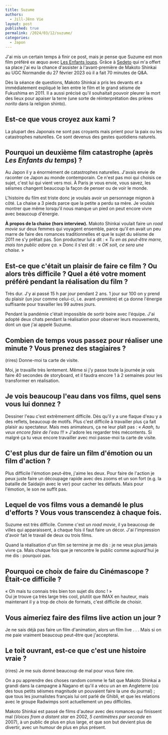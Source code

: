```yaml
---
title: Suzume
authors:
  - Jill-Jênn Vie
layout: post
published: true
permalink: /2024/03/12/suzume/
categories:
  - Japon
---
```


J'ai mis un certain temps à finir ce post, mais je pense que Suzume est mon film préféré ex æquo avec [Les Enfants loups](/2013/02/01/les-enfants-loups-ame-et-yuki/). Grâce à [Sedeto](https://sedeto.carrd.co/) qui m'a offert sa place j'ai eu la chance d'assister à l'avant-première de Makoto Shinkai au UGC Normandie du 27 février 2023 où il a fait 70 minutes de Q&A.

Dès la séance de questions, Makoto Shinkai a pris les devants et a immédiatement expliqué le lien entre le film et le grand séisme de Fukushima en 2011. Il a aussi précisé qu'il souhaitait pouvoir pleurer la mort des lieux pour apaiser la terre (une sorte de réinterprétation des prières *norito* dans la religion shinto).

## Est-ce que vous croyez aux kami ?

La plupart des Japonais ne sont pas croyants mais prient pour la paix ou les catastrophes naturelles. Ce sont devenus des gestes quotidiens naturels.

## Pourquoi un deuxième film catastrophe (après *Les Enfants du temps*) ?

Au Japon il y a énormément de catastrophes naturelles. J'avais envie de raconter ce Japon au monde contemporain. Ce n'est pas moi qui choisis ce sujet, c'est lui qui vient vers moi. À Paris je vous envie, vous savez, les séismes changent beaucoup la façon de penser ou de voir le monde.

L'histoire du film est triste donc je voulais avoir un personnage mignon à côté. La chaise a 3 pieds parce que la petite a perdu sa mère. Je voulais montrer que même lorsqu'il nous manque un pied on peut encore vivre avec beaucoup d'énergie.

**À propos de la chaise (hors interview).** Makoto Shinkai voulait faire un *road movie* sur deux femmes qui voyagent ensemble, parce qu'il en avait un peu marre de faire des romances traditionnelles et que le sujet du séisme de 2011 ne s'y prêtait pas. Son producteur lui a dit : « *Tu en as peut-être marre, mais ton public adore ça.* » Donc il s'est dit : « *OK soit, ce sera une chaise.* »

## Est-ce que c'était un plaisir de faire ce film ? Ou alors très difficile ? Quel a été votre moment préféré pendant la réalisation du film ?

Très dur. J'y ai passé 15 h par jour pendant 2 ans. 1 jour sur 100 on y prend du plaisir (un jour comme celui-ci, i.e. avant-première) et ça donne l'énergie suffisante pour travailler les 99 autres jours.

Pendant la pandémie c'était impossible de sortir boire avec l'équipe. J'ai adopté deux chats pendant la réalisation pour observer leurs mouvements, dont un que j'ai appelé Suzume.

## Combien de temps vous passez pour réaliser une minute ? Vous prenez des stagiaires ?

(rires) Donne-moi ta carte de visite.

Moi, je travaille très lentement. Même si j'y passe toute la journée je vais faire 40 secondes de storyboard, et il faudra encore 1 à 2 semaines pour les transformer en réalisation.

## Je vois beaucoup l'eau dans vos films, quel sens vous lui donnez ?

Dessiner l'eau c'est extrêmement difficile. Dès qu'il y a une flaque d'eau y a des reflets, beaucoup de motifs. Plus c'est difficile à travailler plus ça fait plaisir au spectateur. Mais mes animateurs, ça ne leur plaît pas : « *Aaah, tu veux encore faire de l'eau !!!* » J'adore les regarder très mécontents. Si malgré ça tu veux encore travailler avec moi passe-moi ta carte de visite.

## C'est plus dur de faire un film d'émotion ou un film d'action ?

Plus difficile l'émotion peut-être, j'aime les deux. Pour faire de l'action je peux juste faire un découpage rapide avec des zooms et un son fort (e.g. la bataille de Saidaijin avec le ver) pour cacher les défauts. Mais pour l'émotion, le son ne suffit pas.

## Lequel de vos films vous a demandé le plus d'efforts ? Vous vous transcendez à chaque fois.

Suzume est très difficile. Comme c'est un *road movie*, il ya  beaucoup de villes qui apparaissent, à chaque fois il faut faire un décor. J'ai l'impression d'avoir fait le travail de deux ou trois films.

Quand la réalisation d'un film se termine je me dis : je ne veux plus jamais vivre ça. Mais chaque fois que je rencontre le public comme aujourd'hui je me dis : pourquoi pas.

## Pourquoi ce choix de faire du Cinémascope ? Était-ce difficile ?

« Oh mais tu connais très bien ton sujet dis donc ! »  
Oui je trouve ça très large très cool, plutôt que IMAX en hauteur, mais maintenant il y a trop de choix de formats, c'est difficile de choisir.

## Vous aimeriez faire des films live action un jour ?

Je ne sais déjà pas faire un film d'animation, alors un film live . . . Mais si on me paie vraiment beaucoup peut-être que j'accepterai.

## Le toit ouvrant, est-ce que c'est une histoire vraie ?

(rires) Je me suis donné beaucoup de mal pour vous faire rire.

On a pu apprendre des choses random comme le fait que Makoto Shinkai a grandi dans la campagne à Nagano et qu'il a vécu un an en Angleterre (où des tous petits séismes magnitude un pouvaient faire la une du journal) ; que tous les journalistes français lui ont parlé de Ghibli, et que les relations avec le groupe Radwimps sont actuellement un peu difficiles.

Makoto Shinkai est passé de films d'auteur avec des romances qui finissent mal (*Voices from a distant star* en 2002, *5 centimètres par seconde* en 2007), à un public de plus en plus large, et que son but devient plus de divertir, avec un humour de plus en plus présent.
